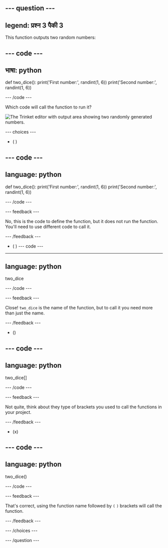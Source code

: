 --- question ---
---
legend: प्रश्न 3 पैकी 3
---

This function outputs two random numbers:

--- code ---
---
भाषा: python
---

def two_dice(): print('First number:', randint(1, 6)) print('Second number:', randint(1, 6))

--- /code ---

Which code will call the function to run it?

![The Trinket editor with output area showing two randomly generated numbers.](images/quiz3.png)

--- choices ---

- ( )

--- code ---
---
language: python
---

def two_dice(): print('First number:', randint(1, 6)) print('Second number:', randint(1, 6))

--- /code ---

 --- feedback ---

 No, this is the code to define the function, but it does not run the function. You'll need to use different code to call it.

 --- /feedback ---

- ( ) --- code ---
---
language: python
---

two_dice

--- /code ---

 --- feedback ---

Close! `two_dice` is the name of the function, but to call it you need more than just the name.

 --- /feedback ---

- ()

--- code ---
---
language: python
---

two_dice[]

--- /code ---

 --- feedback ---

 Not quite, think about they type of brackets you used to call the functions in your project.

 --- /feedback ---

- (x)

--- code ---
---
language: python
---

two_dice()

--- /code ---

 --- feedback ---

 That's correct, using the function name followed by `(` `)` brackets will call the function.

 --- /feedback ---

--- /choices ---

--- /question ---
